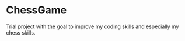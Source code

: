 # ChessGame
Trial project with the goal to improve my coding skills and especially my chess skills.
